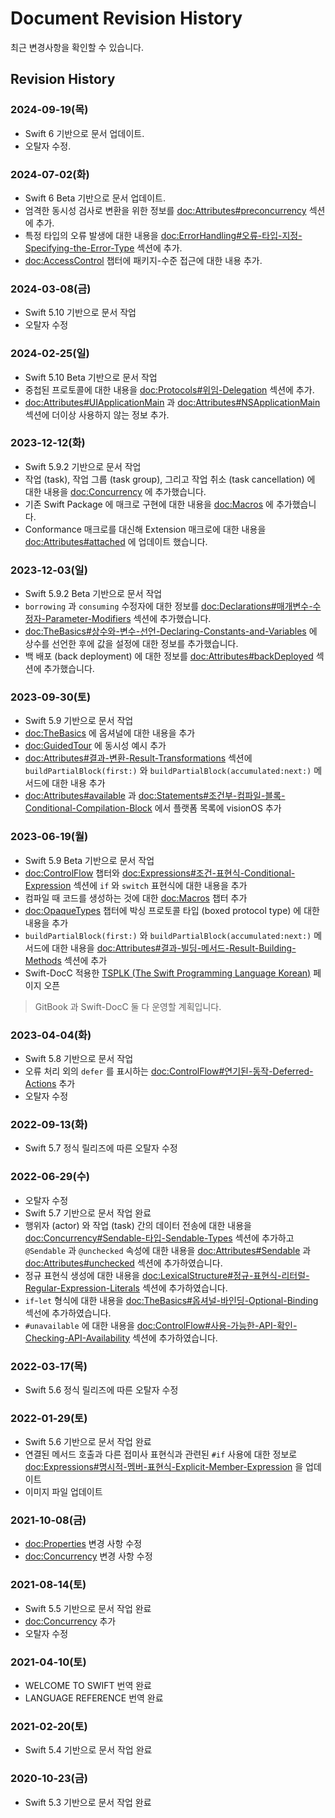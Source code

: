 # Document Revision History

최근 변경사항을 확인할 수 있습니다.

## Revision History

### 2024-09-19(목)

- Swift 6 기반으로 문서 업데이트.
- 오탈자 수정.

### 2024-07-02(화)

- Swift 6 Beta 기반으로 문서 업데이트.
- 엄격한 동시성 검사로 변환을 위한 정보를
  <doc:Attributes#preconcurrency> 섹션에 추가.
- 특정 타입의 오류 발생에 대한 내용을
  <doc:ErrorHandling#오류-타입-지정-Specifying-the-Error-Type> 섹션에 추가.
- <doc:AccessControl> 챕터에
  패키지-수준 접근에 대한 내용 추가.

### 2024-03-08(금)

- Swift 5.10 기반으로 문서 작업
- 오탈자 수정

### 2024-02-25(일)

- Swift 5.10 Beta 기반으로 문서 작업
- 중첩된 프로토콜에 대한 내용을
  <doc:Protocols#위임-Delegation> 섹션에 추가.
- <doc:Attributes#UIApplicationMain> 과
  <doc:Attributes#NSApplicationMain> 섹션에
  더이상 사용하지 않는 정보 추가.

### 2023-12-12(화)

- Swift 5.9.2 기반으로 문서 작업
- 작업 (task), 작업 그룹 (task group), 그리고 작업 취소 (task cancellation) 에
  대한 내용을 <doc:Concurrency> 에 추가했습니다.
- 기존 Swift Package 에 매크로 구현에 대한 내용을
  <doc:Macros> 에 추가했습니다.
- Conformance 매크로를 대신해 Extension 매크로에 대한 내용을
  <doc:Attributes#attached> 에 업데이트 했습니다.

### 2023-12-03(일)

- Swift 5.9.2 Beta 기반으로 문서 작업
- `borrowing` 과 `consuming` 수정자에 대한 정보를 
  <doc:Declarations#매개변수-수정자-Parameter-Modifiers> 섹션에 추가했습니다.
- <doc:TheBasics#상수와-변수-선언-Declaring-Constants-and-Variables> 에
  상수를 선언한 후에 값을 설정에 대한 정보를 추가했습니다.
- 백 배포 (back deployment) 에 대한 정보를
  <doc:Attributes#backDeployed> 섹션에 추가했습니다.

### 2023-09-30(토)

- Swift 5.9 기반으로 문서 작업
- <doc:TheBasics> 에 옵셔널에 대한 내용을 추가
- <doc:GuidedTour> 에 동시성 예시 추가
- <doc:Attributes#결과-변환-Result-Transformations> 섹션에
  `buildPartialBlock(first:)` 와 `buildPartialBlock(accumulated:next:)` 메서드에 대한 내용 추가
- <doc:Attributes#available> 과 <doc:Statements#조건부-컴파일-블록-Conditional-Compilation-Block> 에서
  플랫폼 목록에 visionOS 추가

### 2023-06-19(월)

* Swift 5.9 Beta 기반으로 문서 작업
* <doc:ControlFlow> 챕터와 <doc:Expressions#조건-표현식-Conditional-Expression> 섹션에 `if` 와 `switch` 표현식에 대한 내용을 추가
* 컴파일 때 코드를 생성하는 것에 대한 <doc:Macros> 챕터 추가
* <doc:OpaqueTypes> 챕터에 박싱 프로토콜 타입 (boxed protocol type) 에 대한 내용을 추가
* `buildPartialBlock(first:)` 와 `buildPartialBlock(accumulated:next:)` 메서드에 대한 내용을 <doc:Attributes#결과-빌딩-메서드-Result-Building-Methods> 섹션에 추가
* Swift-DocC 적용한 [TSPLK (The Swift Programming Language Korean)](https://bbiguduk.github.io/swift-book-korean/documentation/tsplk/) 페이지 오픈
> GitBook 과 Swift-DocC 둘 다 운영할 계획입니다.

### 2023-04-04(화)

* Swift 5.8 기반으로 문서 작업
* 오류 처리 외의 `defer` 를 표시하는 <doc:ControlFlow#연기된-동작-Deferred-Actions> 추가
* 오탈자 수정

### 2022-09-13(화)

* Swift 5.7 정식 릴리즈에 따른 오탈자 수정

### 2022-06-29(수)

* 오탈자 수정
* Swift 5.7 기반으로 문서 작업 완료
* 행위자 (actor) 와 작업 (task) 간의 데이터 전송에 대한 내용을 <doc:Concurrency#Sendable-타입-Sendable-Types> 섹션에 추가하고 `@Sendable` 과 `@unchecked` 속성에 대한 내용을 <doc:Attributes#Sendable> 과 <doc:Attributes#unchecked> 섹션에 추가하였습니다.
* 정규 표현식 생성에 대한 내용을 <doc:LexicalStructure#정규-표현식-리터럴-Regular-Expression-Literals> 섹션에 추가하였습니다.
* `if`-`let` 형식에 대한 내용을 <doc:TheBasics#옵셔널-바인딩-Optional-Binding> 섹선에 추가하였습니다.
* `#unavailable` 에 대한 내용을 <doc:ControlFlow#사용-가능한-API-확인-Checking-API-Availability> 섹션에 추가하였습니다.

### 2022-03-17(목)

* Swift 5.6 정식 릴리즈에 따른 오탈자 수정

### 2022-01-29(토)

* Swift 5.6 기반으로 문서 작업 완료
* 연결된 메서드 호출과 다른 접미사 표현식과 관련된 `#if` 사용에 대한 정보로 <doc:Expressions#명시적-멤버-표현식-Explicit-Member-Expression> 을 업데이트
* 이미지 파일 업데이트

### 2021-10-08(금)

* <doc:Properties> 변경 사항 수정
* <doc:Concurrency> 변경 사항 수정

### 2021-08-14(토)

* Swift 5.5 기반으로 문서 작업 완료
* <doc:Concurrency> 추가
* 오탈자 수정

### 2021-04-10(토)

* WELCOME TO SWIFT 번역 완료
* LANGUAGE REFERENCE 번역 완료

### 2021-02-20(토)

* Swift 5.4 기반으로 문서 작업 완료

### 2020-10-23(금)

* Swift 5.3 기반으로 문서 작업 완료
